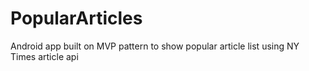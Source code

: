 # PopularArticles
Android app built on MVP pattern to show popular article list using NY Times article api

